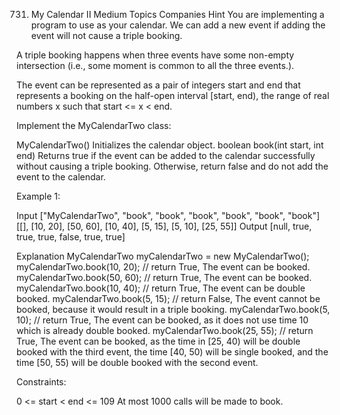 731. My Calendar II
Medium
Topics
Companies
Hint
You are implementing a program to use as your calendar. We can add a new event if adding the event will not cause a triple booking.

A triple booking happens when three events have some non-empty intersection (i.e., some moment is common to all the three events.).

The event can be represented as a pair of integers start and end that represents a booking on the half-open interval [start, end), the range of real numbers x such that start <= x < end.

Implement the MyCalendarTwo class:

MyCalendarTwo() Initializes the calendar object.
boolean book(int start, int end) Returns true if the event can be added to the calendar successfully without causing a triple booking. Otherwise, return false and do not add the event to the calendar.
 

Example 1:

Input
["MyCalendarTwo", "book", "book", "book", "book", "book", "book"]
[[], [10, 20], [50, 60], [10, 40], [5, 15], [5, 10], [25, 55]]
Output
[null, true, true, true, false, true, true]

Explanation
MyCalendarTwo myCalendarTwo = new MyCalendarTwo();
myCalendarTwo.book(10, 20); // return True, The event can be booked. 
myCalendarTwo.book(50, 60); // return True, The event can be booked. 
myCalendarTwo.book(10, 40); // return True, The event can be double booked. 
myCalendarTwo.book(5, 15);  // return False, The event cannot be booked, because it would result in a triple booking.
myCalendarTwo.book(5, 10); // return True, The event can be booked, as it does not use time 10 which is already double booked.
myCalendarTwo.book(25, 55); // return True, The event can be booked, as the time in [25, 40) will be double booked with the third event, the time [40, 50) will be single booked, and the time [50, 55) will be double booked with the second event.
 

Constraints:

0 <= start < end <= 109
At most 1000 calls will be made to book.